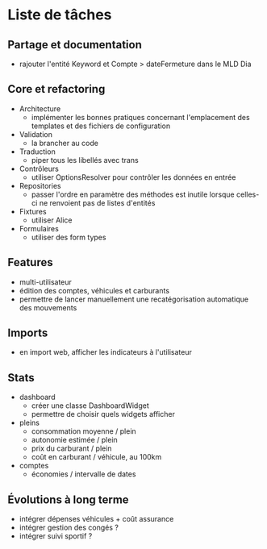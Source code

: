 # Liste de tâches

## Partage et documentation

- rajouter l'entité Keyword et Compte > dateFermeture dans le MLD Dia

## Core et refactoring

- Architecture
    - implémenter les bonnes pratiques concernant l'emplacement des templates et des fichiers de configuration
- Validation
    - la brancher au code
- Traduction
    - piper tous les libellés avec trans
- Contrôleurs
    - utiliser OptionsResolver pour contrôler les données en entrée
- Repositories
    - passer l'ordre en paramètre des méthodes est inutile lorsque celles-ci ne renvoient pas de listes d'entités
- Fixtures
    - utiliser Alice
- Formulaires
    - utiliser des form types

## Features

- multi-utilisateur
- édition des comptes, véhicules et carburants
- permettre de lancer manuellement une recatégorisation automatique des mouvements

## Imports

- en import web, afficher les indicateurs à l'utilisateur

## Stats

- dashboard
    - créer une classe DashboardWidget
    - permettre de choisir quels widgets afficher
- pleins
    - consommation moyenne / plein
    - autonomie estimée / plein
    - prix du carburant / plein
    - coût en carburant / véhicule, au 100km
- comptes
    - économies / intervalle de dates

## Évolutions à long terme

- intégrer dépenses véhicules + coût assurance
- intégrer gestion des congés ?
- intégrer suivi sportif ?
